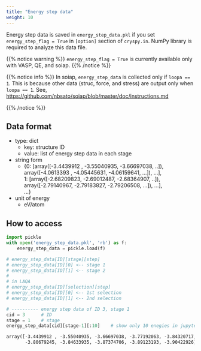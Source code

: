 ```yaml
---
title: "Energy step data"
weight: 10
---
```


Energy step data is saved in `energy_step_data.pkl` if you set `energy_step_flag = True` in `[option]` section of `cryspy.in`. NumPy library is required to analyze this data file.


{{% notice warning %}}
`energy_step_flag = True` is currently available only with VASP, QE, and soiap. 
{{% /notice %}}

{{% notice info %}}
In soiap, `energy_step_data` is collected only if `loopa == 1`.
This is because other data (struc, force, and stress) are output only when `loopa == 1`.
See, https://github.com/nbsato/soiap/blob/master/doc/instructions.md

{{% /notice %}}


## Data format

- type: dict
    + key: structure ID
    + value: list of energy step data in each stage
- string form
    + {0: [array([-3.4439912 , -3.55040935, -3.66697038, ..]), array([-4.0613393 , -4.05445631, -4.06159641, ...]), ...],  
    1: [array([-2.68209823, -2.69012487, -2.68364907, ..]), array([-2.79140967, -2.79183827, -2.79206508, ...]), ...],  
    ...}
- unit of energy
    + eV/atom

## How to access

``` python
import pickle
with open('energy_step_data.pkl', 'rb') as f:
    energy_step_data = pickle.load(f)

# energy_step_data[ID][stage][step]
# energy_step_data[ID][0] <-- stage 1
# energy_step_data[ID][1] <-- stage 2
#
# in LAQA
# energy_step_data[ID][selection][step]
# energy_step_data[ID][0] <-- 1st selection
# energy_step_data[ID][1] <-- 2nd selection

# ---------- energy step data of ID 3, stage 1
cid = 3      # ID
stage = 1    # stage
energy_step_data[cid][stage-1][:10]    # show only 10 enegies in jupyter
```

``` txt
array([-3.4439912 , -3.55040935, -3.66697038, -3.77192063, -3.84320717,
       -3.80679245, -3.84633935, -3.87374706, -3.89123193, -3.90422926])
```


